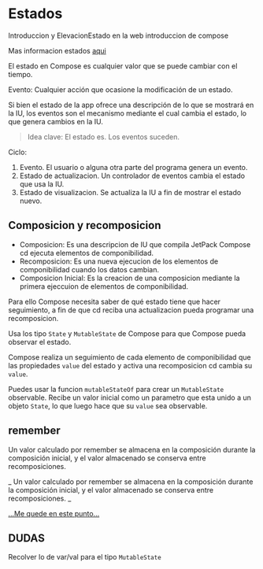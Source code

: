 # Estados
Introduccion y ElevacionEstado en la web introduccion de compose

Mas informacion estados [aqui](https://developer.android.com/codelabs/jetpack-compose-state?hl=es-419&continue=https%3A%2F%2Fdeveloper.android.com%2Fcourses%2Fpathways%2Fcompose%3Fhl%3Des-419%23codelab-https%3A%2F%2Fdeveloper.android.com%2Fcodelabs%2Fjetpack-compose-state#0)

El estado en Compose es cualquier valor
que se puede cambiar con el tiempo.

Evento: Cualquier acción que ocasione la modificación de un estado.

Si bien el estado de la app ofrece una descripción 
de lo que se mostrará en la IU, 
los eventos son el mecanismo mediante 
el cual cambia el estado, lo que genera cambios en la IU.

> Idea clave: El estado es. Los eventos suceden.

Ciclo:
1. Evento. El usuario o alguna otra parte del programa 
genera un evento.
2. Estado de actualizacion. Un controlador de eventos 
cambia el estado que usa la IU.
3. Estado de visualizacion. Se actualiza la IU a fin
de mostrar el estado nuevo.

## Composicion y recomposicion

* Composicion: Es una descripcion de IU que compila
JetPack Compose cd ejecuta elementos de componibilidad.
* Recomposicion: Es una nueva ejecucion de los elementos
de componibilidad cuando los datos cambian.
* Composicion Inicial: Es la creacion de una composicion
mediante la primera ejeccuion de elementos de componibilidad.

Para ello Compose necesita saber de qué estado
tiene que hacer seguimiento, a fin de que cd 
reciba una actualizacion pueda programar una recomposicion.

Usa los tipo `State` y `MutableState` de Compose
para que Compose pueda observar el estado.

Compose realiza un seguimiento de cada 
elemento de componibilidad que las propiedades
`value` del estado y activa una recomposicion
cd cambia su `value`.

Puedes usar la funcion `mutableStateOf` para crear 
un `MutableState` observable. Recibe un valor inicial
como un parametro que esta unido a un objeto `State`, 
lo que luego hace que su `value` sea observable.

## remember
Un valor calculado por remember se almacena en la composición 
durante la composición inicial, y el valor almacenado se conserva entre recomposiciones.

_
Un valor calculado por remember
se almacena en la composición durante la composición inicial, 
y el valor almacenado se conserva entre recomposiciones.
_

[...Me quede en este punto...](
https://developer.android.com/codelabs/jetpack-compose-state?hl=es-419&continue=https%3A%2F%2Fdeveloper.android.com%2Fcourses%2Fpathways%2Fcompose%3Fhl%3Des-419%23codelab-https%3A%2F%2Fdeveloper.android.com%2Fcodelabs%2Fjetpack-compose-state#5
)

## DUDAS
Recolver lo de var/val para el tipo `MutableState`